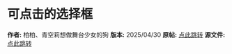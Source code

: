 # 可点击的选择框

**作者:** 柏柏、青空莉想做舞台少女的狗
**版本:** 2025/04/30
**原帖:** [点此跳转](https://discord.com/channels/1291925535324110879/1339825625782816788)
**源文件:** [点此跳转](https://gitgud.io/StageDog/tavern_resource/-/tree/main/src)
